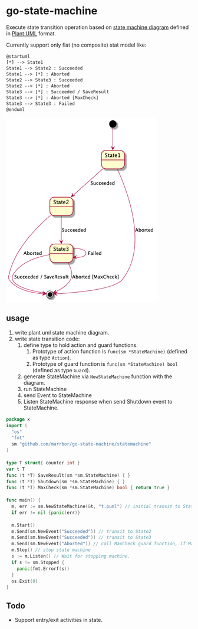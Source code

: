 # go-state-machine

Execute state transition operation based on [state machine diagram](https://plantuml.com/state-diagram) defined in [Plant UML](https://plantuml.com/) format.

Currently support only flat (no composite) stat model like:
```puml
@startuml
[*] --> State1
State1 --> State2 : Succeeded
State1 --> [*] : Aborted
State2 --> State3 : Succeeded
State2 --> [*] : Aborted
State3 --> [*] : Succeeded / SaveResult
State3 --> [*] : Aborted [MaxCheck]
State3 --> State3 : Failed
@enduml
```

![](./test1.png)

## usage
1. write plant uml state machine diagram.
1. write state transition code:
    1. define type to hold action and guard functions.
        1. Prototype of action function is `func(sm *StateMachine)` (defined as type `Action`).
        1. Prototype of guard function is `func(sm *StateMachine) bool` (defined as type `Guard`).
    1. generate StateMachine via `NewStateMachine` function with the diagram.
    1. run StateMachine
    1. send Event to StateMachine
    1. Listen StateMachine response when send Shutdown event to StateMachine.

```go
package x
import (
  "os"
  "fmt"
  sm "github.com/marrbor/go-state-machine/statemachine"
)

type T struct{ counter int }
var t T
func (t *T) SaveResult(sm *sm.StateMachine) { }
func (t *T) Shutdown(sm *sm.StateMachine) { }
func (t *T) MaxCheck(sm *sm.StateMachine) bool { return true }

func main() {
  m, err := sm.NewStateMachine(&t, "t.puml") // initial transit to State1
  if err != nil {panic(err)}

  m.Start()
  m.Send(sm.NewEvent("Succeeded")) // transit to State2
  m.Send(sm.NewEvent("Succeeded")) // transit to State3
  m.Send(sm.NewEvent("Aborted")) // call MaxCheck guard function, if MaxCheck returns true, transit to EndState. 
  m.Stop() // stop state machine
  s := m.Listen() // Wait for stopping machine.
  if s != sm.Stopped {
    panic(fmt.Errorf(s))
  }
  os.Exit(0)
}
```

## Todo 
- Support entry/exit activities in state.
